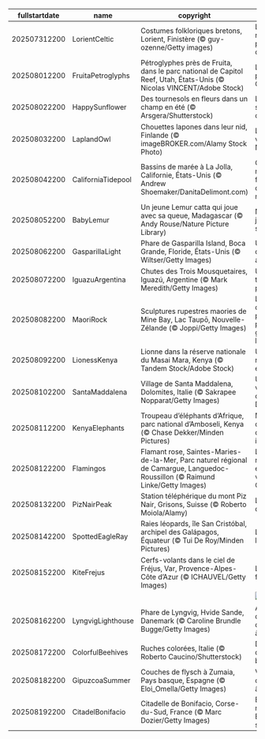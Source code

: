 |fullstartdate|name|copyright|title|image|
|--|--|--|--|--|
202507312200|LorientCeltic|Costumes folkloriques bretons, Lorient, Finistère (© guy-ozenne/Getty images)|Lorient, au rythme des peuples celtes|![](/fr-FR/2025/08/202507312200LorientCeltic.jpg)|
202508012200|FruitaPetroglyphs|Pétroglyphes près de Fruita, dans le parc national de Capitol Reef, Utah, États-Unis (© Nicolas VINCENT/Adobe Stock)|Les pierres parlent à Capitol Reef|![](/fr-FR/2025/08/202508012200FruitaPetroglyphs.jpg)|
202508022200|HappySunflower|Des tournesols en fleurs dans un champ en été (© Arsgera/Shutterstock)|Les petits soleils des champs|![](/fr-FR/2025/08/202508022200HappySunflower.jpg)|
202508032200|LaplandOwl|Chouettes lapones dans leur nid, Finlande (© imageBROKER.com/Alamy Stock Photo)|La sagesse venue du Nord|![](/fr-FR/2025/08/202508032200LaplandOwl.jpg)|
202508042200|CaliforniaTidepool|Bassins de marée à La Jolla, Californie, États-Unis (© Andrew Shoemaker/DanitaDelimont.com)|Quand la mer façonne des mondes miniatures|![](/fr-FR/2025/08/202508042200CaliforniaTidepool.jpg)|
202508052200|BabyLemur|Un jeune Lemur catta qui joue avec sa queue, Madagascar (© Andy Rouse/Nature Picture Library)|Naître, jouer, survivre|![](/fr-FR/2025/08/202508052200BabyLemur.jpg)|
202508062200|GasparillaLight|Phare de Gasparilla Island, Boca Grande, Floride, États-Unis (© Wiltser/Getty Images)|Une lumière qui résiste au temps|![](/fr-FR/2025/08/202508062200GasparillaLight.jpg)|
202508072200|IguazuArgentina|Chutes des Trois Mousquetaires, Iguazú, Argentine (© Mark Meredith/Getty Images)|Un pour tous et tous pour un !|![](/fr-FR/2025/08/202508072200IguazuArgentina.jpg)|
202508082200|MaoriRock|Sculptures rupestres maories de Mine Bay, Lac Taupō, Nouvelle-Zélande (© Joppi/Getty Images)|La mémoire des premiers peuples gravée dans la roche|![](/fr-FR/2025/08/202508082200MaoriRock.jpg)|
202508092200|LionessKenya|Lionne dans la réserve nationale du Masai Mara, Kenya (© Tandem Stock/Adobe Stock)|Un rugissement en sursis|![](/fr-FR/2025/08/202508092200LionessKenya.jpg)|
202508102200|SantaMaddalena|Village de Santa Maddalena, Dolomites, Italie (© Sakrapee Nopparat/Getty Images)|Un tableau vivant au cœur des Dolomites|![](/fr-FR/2025/08/202508102200SantaMaddalena.jpg)|
202508112200|KenyaElephants|Troupeau d’éléphants d’Afrique, parc national d’Amboseli, Kenya (© Chase Dekker/Minden Pictures)|Mémoire d’éléphant, cœur immense|![](/fr-FR/2025/08/202508112200KenyaElephants.jpg)|
202508122200|Flamingos|Flamant rose, Saintes-Maries-de-la-Mer, Parc naturel régional de Camargue, Languedoc-Roussillon (© Raimund Linke/Getty Images)|Le flamant rose, emblème vivant de la Camargue|![](/fr-FR/2025/08/202508122200Flamingos.jpg)|
202508132200|PizNairPeak|Station téléphérique du mont Piz Nair, Grisons, Suisse (© Roberto Moiola/Alamy)|Le sommet des Grisons|![](/fr-FR/2025/08/202508132200PizNairPeak.jpg)|
202508142200|SpottedEagleRay|Raies léopards, île San Cristóbal, archipel des Galápagos, Équateur (© Tui De Roy/Minden Pictures)|Les ailes de l’océan|![](/fr-FR/2025/08/202508142200SpottedEagleRay.jpg)|
202508152200|KiteFrejus|Cerfs-volants dans le ciel de Fréjus, Var, Provence-Alpes-Côte d’Azur (© ICHAUVEL/Getty Images)|Le ciel en fête|![](/fr-FR/2025/08/202508152200KiteFrejus.jpg)|
||||![](/fr-FR/2025/08/.jpg)|
202508162200|LyngvigLighthouse|Phare de Lyngvig, Hvide Sande, Danemark (© Caroline Brundle Bugge/Getty Images)|Au rythme des phares, d’un océan à l’autre|![](/fr-FR/2025/08/202508162200LyngvigLighthouse.jpg)|
202508172200|ColorfulBeehives|Ruches colorées, Italie (© Roberto Caucino/Shutterstock)|Des ruches qui font le buzzzzzz !|![](/fr-FR/2025/08/202508172200ColorfulBeehives.jpg)|
202508182200|GipuzcoaSummer|Couches de flysch à Zumaia, Pays basque, Espagne (© Eloi_Omella/Getty Images)|Voyage au cœur des âges|![](/fr-FR/2025/08/202508182200GipuzcoaSummer.jpg)|
202508192200|CitadelBonifacio|Citadelle de Bonifacio, Corse-du-Sud, France (© Marc Dozier/Getty Images)|Entre ciel et mer, Bonifacio suspendue|![](/fr-FR/2025/08/202508192200CitadelBonifacio.jpg)|
